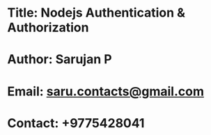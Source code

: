 # Title: Nodejs Authentication & Authorization
# Author: Sarujan P
# Email: saru.contacts@gmail.com
# Contact: +9775428041